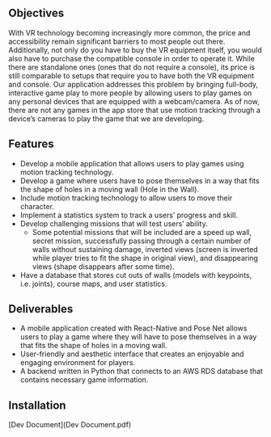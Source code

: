 ## Objectives
With VR technology becoming increasingly more common, the price and accessibility remain significant barriers to most people out there. Additionally, not only do you have to buy the VR equipment itself, you would also have to purchase the compatible console in order to operate it. While there are standalone ones (ones that do not require a console), its price is still comparable to setups that require you to have both the VR equipment and console. Our application addresses this problem by bringing full-body, interactive game play to more people by allowing users to play games on any personal devices that are equipped with a webcam/camera. As of now, there are not any games in the app store that use motion tracking through a device’s cameras to play the game that we are developing.
## Features
* Develop a mobile application that allows users to play games using motion tracking technology.
* Develop a game where users have to pose themselves in a way that fits the shape of holes in a moving wall (Hole in the Wall).
* Include motion tracking technology to allow users to move their character.
* Implement a statistics system to track a users’ progress and skill.
* Develop challenging missions that will test users’ ability.
  * Some potential missions that will be included are a speed up wall, secret mission, successfully passing through a certain number of walls without sustaining damage, inverted views (screen is inverted while player tries to fit the shape in original view), and disappearing views (shape disappears after some time).
* Have a database that stores cut outs of walls (models with keypoints, i.e. joints), course maps, and user statistics.
## Deliverables
* A mobile application created with React-Native and Pose Net allows users to play a game where they will have to pose themselves in a way that fits the shape of holes in a moving wall.
* User-friendly and aesthetic interface that creates an enjoyable and engaging environment for players. 
* A backend written in Python that connects to an AWS RDS database that contains necessary game information.
## Installation
[Dev Document](Dev Document.pdf)

